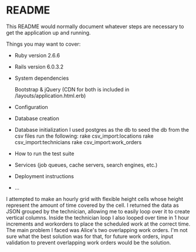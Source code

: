 # README

This README would normally document whatever steps are necessary to get the
application up and running.

Things you may want to cover:

* Ruby version 2.6.6

* Rails version 6.0.3.2

* System dependencies

	Bootstrap & jQuery (CDN for both is included in /layouts/application.html.erb)

* Configuration

* Database creation

* Database initialization
	I used postgres as the db
	to seed the db from the csv files run the following:
		rake csv_import:locations
		rake csv_import:technicians
		rake csv_import:work_orders

* How to run the test suite

* Services (job queues, cache servers, search engines, etc.)

* Deployment instructions

* ...

I attempted to make an hourly grid with flexible height cells whose height represent the amount of time covered by the cell. I returned the data as JSON grouped by the technician, allowing me to easily loop over it to create vertical columns. Inside the technician loop I also looped over time in 1 hour increments and workorders to place the scheduled work at the correct time. The main problem I faced was Alice's two overlapping work orders. I'm not sure what the best solution was for that, for future work orders, input validation to prevent overlapping work orders would be the solution.
